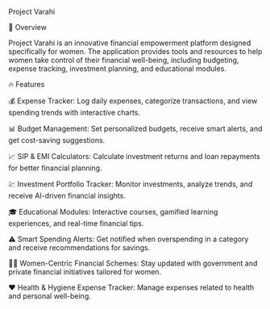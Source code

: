 Project Varahi

🌟 Overview

Project Varahi is an innovative financial empowerment platform designed specifically for women. The application provides tools and resources to help women take control of their financial well-being, including budgeting, expense tracking, investment planning, and educational modules.

🔥 Features

💰 Expense Tracker: Log daily expenses, categorize transactions, and view spending trends with interactive charts.

📊 Budget Management: Set personalized budgets, receive smart alerts, and get cost-saving suggestions.

📈 SIP & EMI Calculators: Calculate investment returns and loan repayments for better financial planning.

💹 Investment Portfolio Tracker: Monitor investments, analyze trends, and receive AI-driven financial insights.

🎓 Educational Modules: Interactive courses, gamified learning experiences, and real-time financial tips.

⚠️ Smart Spending Alerts: Get notified when overspending in a category and receive recommendations for savings.

👩‍💼 Women-Centric Financial Schemes: Stay updated with government and private financial initiatives tailored for women.

❤️ Health & Hygiene Expense Tracker: Manage expenses related to health and personal well-being.
